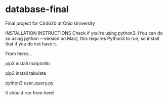 # database-final
Final project for CS4620 at Ohio University

INSTALLATION INSTRUCTIONS
Check if you're using python3. (You can do so using python --version on Mac), this requires Python3 to run, so install that if you do not have it. 

From there...

pip3 install matplotlib

pip3 install tabulate

python3 user_query.py


It should run from here!
